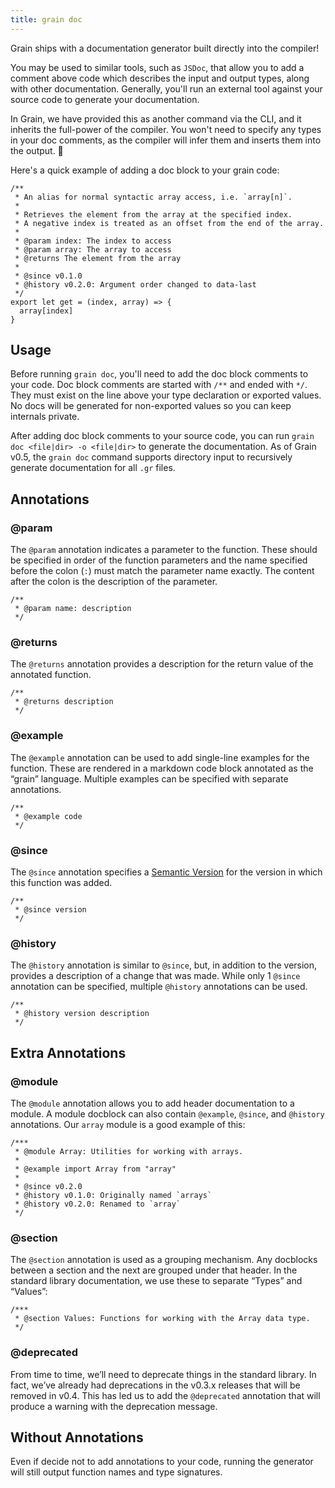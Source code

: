 ```yaml
---
title: grain doc
---
```


Grain ships with a documentation generator built directly into the compiler!

You may be used to similar tools, such as `JSDoc`, that allow you to add a comment above code which describes the input and output types, along with other documentation. Generally, you'll run an external tool against your source code to generate your documentation.

In Grain, we have provided this as another command via the CLI, and it inherits the full-power of the compiler. You won't need to specify any types in your doc comments, as the compiler will infer them and inserts them into the output. 🎉

Here's a quick example of adding a doc block to your grain code:
```gr
/**
 * An alias for normal syntactic array access, i.e. `array[n]`.
 *
 * Retrieves the element from the array at the specified index.
 * A negative index is treated as an offset from the end of the array.
 *
 * @param index: The index to access
 * @param array: The array to access
 * @returns The element from the array
 *
 * @since v0.1.0
 * @history v0.2.0: Argument order changed to data-last
 */
export let get = (index, array) => {
  array[index]
}
```

## Usage

Before running `grain doc`, you'll need to add the doc block comments to your code. Doc block comments are started with `/**` and ended with `*/`. They must exist on the line above your type declaration or exported values. No docs will be generated for non-exported values so you can keep internals private.

After adding doc block comments to your source code, you can run `grain doc <file|dir> -o <file|dir>` to generate the documentation. As of Grain v0.5, the `grain doc` command supports directory input to recursively generate documentation for all `.gr` files.


## Annotations

### @param
The `@param` annotation indicates a parameter to the function. These should be specified in order of the function parameters and the name specified before the colon (`:`) must match the parameter name exactly. The content after the colon is the description of the parameter.
```gr
/**
 * @param name: description
 */
```

### @returns
The `@returns` annotation provides a description for the return value of the annotated function.
```gr
/**
 * @returns description
 */
```

### @example
The `@example` annotation can be used to add single-line examples for the function. These are rendered in a markdown code block annotated as the “grain” language. Multiple examples can be specified with separate annotations.
```gr
/**
 * @example code
 */
```

### @since
The `@since` annotation specifies a [Semantic Version](https://semver.org/) for the version in which this function was added.
```gr
/**
 * @since version
 */
```

### @history
The `@history` annotation is similar to `@since`, but, in addition to the version, provides a description of a change that was made. While only 1 `@since` annotation can be specified, multiple `@history` annotations can be used.
```gr
/**
 * @history version description
 */
```

## Extra Annotations

### @module
The `@module` annotation allows you to add header documentation to a module. A module docblock can also contain `@example`, `@since`, and `@history` annotations. Our `array` module is a good example of this:
```gr
/***
 * @module Array: Utilities for working with arrays.
 *
 * @example import Array from "array"
 *
 * @since v0.2.0
 * @history v0.1.0: Originally named `arrays`
 * @history v0.2.0: Renamed to `array`
 */
```

### @section
The `@section` annotation is used as a grouping mechanism. Any docblocks between a section and the next are grouped under that header. In the standard library documentation, we use these to separate “Types” and “Values”:
```gr
/***
 * @section Values: Functions for working with the Array data type.
 */
```

### @deprecated
From time to time, we’ll need to deprecate things in the standard library. In fact, we’ve already had deprecations in the v0.3.x releases that will be removed in v0.4. This has led us to add the `@deprecated` annotation that will produce a warning with the deprecation message.

## Without Annotations
Even if decide not to add annotations to your code, running the generator will still output function names and type signatures.
